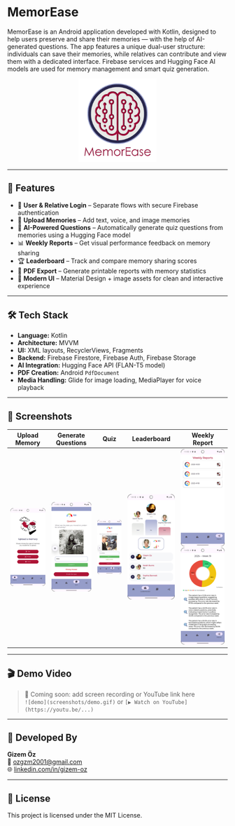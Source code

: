 # MemorEase 

MemorEase is an Android application developed with Kotlin, designed to help users preserve and share their memories — with the help of AI-generated questions. The app features a unique dual-user structure: individuals can save their memories, while relatives can contribute and view them with a dedicated interface. Firebase services and Hugging Face AI models are used for memory management and smart quiz generation.

<p align="center">
  <img src="app/src/main/res/drawable/logowname.png" width="180"/>
</p>

---

## 🎯 Features

- 🔐 **User & Relative Login** – Separate flows with secure Firebase authentication
- 📝 **Upload Memories** – Add text, voice, and image memories
- 🤖 **AI-Powered Questions** – Automatically generate quiz questions from memories using a Hugging Face model
- 📊 **Weekly Reports** – Get visual performance feedback on memory sharing
- 🏆 **Leaderboard** – Track and compare memory sharing scores
- 📄 **PDF Export** – Generate printable reports with memory statistics
- 🎨 **Modern UI** – Material Design + image assets for clean and interactive experience

---

## 🛠️ Tech Stack

- **Language:** Kotlin
- **Architecture:** MVVM
- **UI:** XML layouts, RecyclerViews, Fragments
- **Backend:** Firebase Firestore, Firebase Auth, Firebase Storage
- **AI Integration:** Hugging Face API (FLAN-T5 model)
- **PDF Creation:** Android `PdfDocument`
- **Media Handling:** Glide for image loading, MediaPlayer for voice playback

---

## 📸 Screenshots

| Upload Memory | Generate Questions | Quiz | Leaderboard | Weekly Report |
|---------------|--------------------|------|-------------|---------------|
| ![upload](screenshots/uploadmemory.png) | ![quiz](screenshots/quiz1.png) | ![quiz](screenshots/quiz2.png) | ![leaderboard](screenshots/leaderboard.png) | ![report](screenshots/weeklyreports.png) ![geeneratequestion](screenshots/weeklydetail.png) |
 

---

## 🎬 Demo Video

> 🧪 Coming soon: add screen recording or YouTube link here  
> `![demo](screenshots/demo.gif)` or `[▶️ Watch on YouTube](https://youtu.be/...)`

---

## 👤 Developed By

**Gizem Öz**  
📧 ozgzm2001@gmail.com  
🌐 [linkedin.com/in/gizem-oz](https://linkedin.com/in/gizem-oz)

---

## 📜 License

This project is licensed under the MIT License.  



